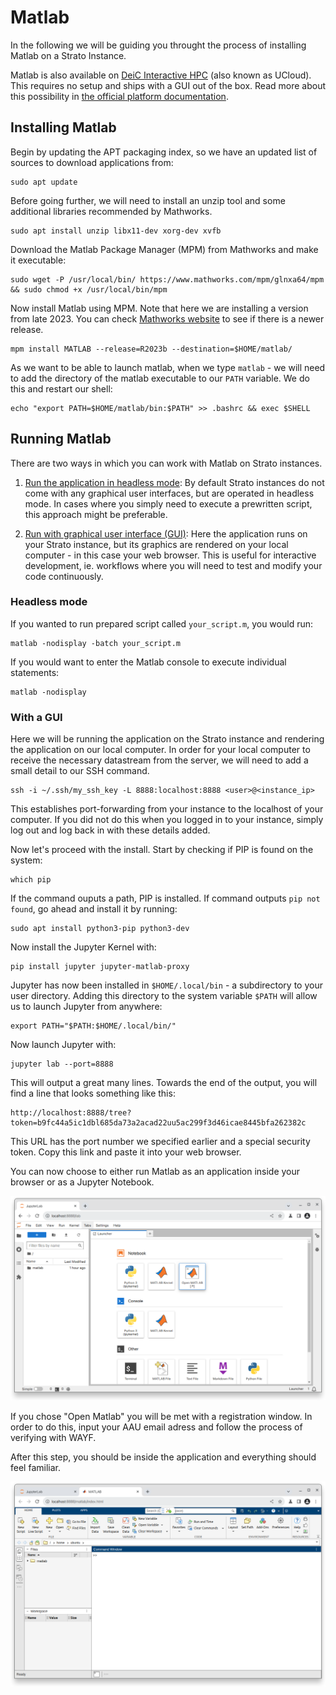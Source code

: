 # Matlab

In the following we will be guiding you throught the process of installing Matlab on a Strato Instance.

Matlab is also available on [DeiC Interactive HPC]("https://cloud.sdu.dk/") (also known as UCloud). This requires no setup and ships with a GUI out of the box. Read more about this possibility in [the official platform documentation]("https://docs.cloud.sdu.dk/Apps/matlab.html").

##  Installing Matlab

Begin by updating the APT packaging index, so we have an updated list of sources to download applications from:
```
sudo apt update
```

Before going further, we will need to install an unzip tool and some additional libraries recommended by Mathworks.
```
sudo apt install unzip libx11-dev xorg-dev xvfb
```

Download the Matlab Package Manager (MPM) from Mathworks and make it executable:
```
sudo wget -P /usr/local/bin/ https://www.mathworks.com/mpm/glnxa64/mpm && sudo chmod +x /usr/local/bin/mpm
```

Now install Matlab using MPM. Note that here we are installing a version from late 2023. You can check [Mathworks website]("https://se.mathworks.com/help/matlab/release-notes.html") to see if there is a newer release.
```
mpm install MATLAB --release=R2023b --destination=$HOME/matlab/
```

As we want to be able to launch matlab, when we type `matlab` - we will need to add the directory of the matlab executable to our `PATH` variable. We do this and restart our shell:
```
echo "export PATH=$HOME/matlab/bin:$PATH" >> .bashrc && exec $SHELL
```

## Running Matlab

There are two ways in which you can work with Matlab on Strato instances.

1. [Run the application in headless mode](https://www.strato-docs.claaudia.aau.dk/guides/application_guides/matlab/#headless_mode): By default Strato instances do not come with any graphical user interfaces, but are operated in headless mode. In cases where you simply need to execute a prewritten script, this approach might be preferable.

2. [Run with graphical user interface (GUI)](https://www.strato-docs.claaudia.aau.dk/guides/application_guides/matlab/#with_a_gui): Here the application runs on your Strato instance, but its graphics are rendered on your local computer - in this case your web browser. This is useful for interactive development, ie. workflows where you will need to test and modify your code continuously.

### Headless mode
If you wanted to run prepared script called `your_script.m`, you would run:
```
matlab -nodisplay -batch your_script.m
```

If you would want to enter the Matlab console to execute individual statements:
```
matlab -nodisplay
```

### With a GUI

Here we will be running the application on the Strato instance and rendering the application on our local computer. In order for your local computer to receive the necessary datastream from the server, we will need to add a small detail to our SSH command.
``` 
ssh -i ~/.ssh/my_ssh_key -L 8888:localhost:8888 <user>@<instance_ip>
```

This establishes port-forwarding from your instance to the localhost of your computer. If you did not do this when you logged in to your instance, simply log out and log back in with these details added.

Now let's proceed with the install. Start by checking if PIP is found on the system: 
```
which pip
```

If the command ouputs a path, PIP is installed. If command outputs `pip not found`, go ahead and install it by running:
```
sudo apt install python3-pip python3-dev
```

Now install the Jupyter Kernel with:
```
pip install jupyter jupyter-matlab-proxy
```

Jupyter has now been installed in `$HOME/.local/bin` - a subdirectory to your user directory. Adding this directory to the system variable `$PATH` will allow us to launch Jupyter from anywhere:
```
export PATH="$PATH:$HOME/.local/bin/"
```

Now launch Jupyter with:
```
jupyter lab --port=8888
```

This will output a great many lines. Towards the end of the output, you will find a line that looks something like this:
```
http://localhost:8888/tree?token=b9fc44a5ic1dbl685da73a2acad22uu5ac299f3d46icae8445bfa262382c
```

This URL has the port number we specified earlier and a special security token.
Copy this link and paste it into your web browser.

You can now choose to either run Matlab as an application inside your browser or as a Jupyter Notebook.

![Matlab running inside a browser window](jupyter_lab.png)

If you chose "Open Matlab" you will be met with a registration window. In order to do this, input your AAU email adress and follow the process of verifying with WAYF.

After this step, you should be inside the application and everything should feel familiar.

![Matlab running inside a browser window](matlab_in_browserwindow.png)
